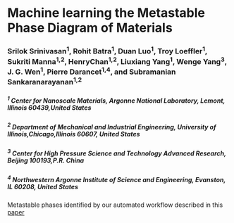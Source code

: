 # Machine learning the Metastable Phase Diagram of Materials

### Srilok Srinivasan<sup>1</sup>, Rohit Batra<sup>1</sup>, Duan Luo<sup>1</sup>, Troy Loeffler<sup>1</sup>, Sukriti Manna<sup>1,2</sup>, HenryChan<sup>1,2</sup>, Liuxiang Yang<sup>1</sup>, Wenge Yang<sup>3</sup>, J. G. Wen<sup>1</sup>, Pierre Darancet<sup>1,4</sup>, and Subramanian Sankaranarayanan<sup>1,2</sup>
##### <sup>1</sup> Center for Nanoscale Materials, Argonne National Laboratory, Lemont, Illinois 60439,United States
##### <sup>2</sup> Department of Mechanical and Industrial Engineering, University of Illinois,Chicago,Illinois 60607, United States
##### <sup>3</sup> Center for High Pressure Science and Technology Advanced Research, Beijing 100193,P.R. China
##### <sup>4</sup> Northwestern Argonne Institute of Science and Engineering, Evanston, IL 60208, United States

Metastable phases identified by our automated workflow described in this [paper](https://www.nature.com/articles/s41467-022-30820-8)
